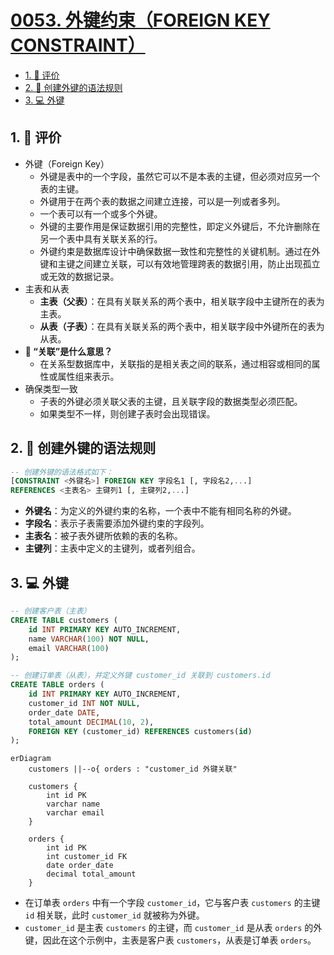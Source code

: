 # [0053. 外键约束（FOREIGN KEY CONSTRAINT）](https://github.com/tnotesjs/TNotes.sql/tree/main/notes/0053.%20%E5%A4%96%E9%94%AE%E7%BA%A6%E6%9D%9F%EF%BC%88FOREIGN%20KEY%20CONSTRAINT%EF%BC%89)

<!-- region:toc -->

- [1. 🫧 评价](#1--评价)
- [2. 📒 创建外键的语法规则](#2--创建外键的语法规则)
- [3. 💻 外键](#3--外键)

<!-- endregion:toc -->

## 1. 🫧 评价

- 外键（Foreign Key）
  - 外键是表中的一个字段，虽然它可以不是本表的主键，但必须对应另一个表的主键。
  - 外键用于在两个表的数据之间建立连接，可以是一列或者多列。
  - 一个表可以有一个或多个外键。
  - 外键的主要作用是保证数据引用的完整性，即定义外键后，不允许删除在另一个表中具有关联关系的行。
  - 外键约束是数据库设计中确保数据一致性和完整性的关键机制。通过在外键和主键之间建立关联，可以有效地管理跨表的数据引用，防止出现孤立或无效的数据记录。
- 主表和从表
  - **主表（父表）**：在具有关联关系的两个表中，相关联字段中主键所在的表为主表。
  - **从表（子表）**：在具有关联关系的两个表中，相关联字段中外键所在的表为从表。
- **🤔 “关联”是什么意思？**
  - 在关系型数据库中，关联指的是相关表之间的联系，通过相容或相同的属性或属性组来表示。
- 确保类型一致
  - 子表的外键必须关联父表的主键，且关联字段的数据类型必须匹配。
  - 如果类型不一样，则创建子表时会出现错误。

## 2. 📒 创建外键的语法规则

```sql
-- 创建外键的语法格式如下：
[CONSTRAINT <外键名>] FOREIGN KEY 字段名1 [, 字段名2,...]
REFERENCES <主表名> 主键列1 [, 主键列2,...]
```

- **外键名**：为定义的外键约束的名称，一个表中不能有相同名称的外键。
- **字段名**：表示子表需要添加外键约束的字段列。
- **主表名**：被子表外键所依赖的表的名称。
- **主键列**：主表中定义的主键列，或者列组合。

## 3. 💻 外键

```sql {14}
-- 创建客户表（主表）
CREATE TABLE customers (
    id INT PRIMARY KEY AUTO_INCREMENT,
    name VARCHAR(100) NOT NULL,
    email VARCHAR(100)
);

-- 创建订单表（从表），并定义外键 customer_id 关联到 customers.id
CREATE TABLE orders (
    id INT PRIMARY KEY AUTO_INCREMENT,
    customer_id INT NOT NULL,
    order_date DATE,
    total_amount DECIMAL(10, 2),
    FOREIGN KEY (customer_id) REFERENCES customers(id)
);
```

```mermaid
erDiagram
    customers ||--o{ orders : "customer_id 外键关联"

    customers {
        int id PK
        varchar name
        varchar email
    }

    orders {
        int id PK
        int customer_id FK
        date order_date
        decimal total_amount
    }
```

- 在订单表 `orders` 中有一个字段 `customer_id`，它与客户表 `customers` 的主键 `id` 相关联，此时 `customer_id` 就被称为外键。
- `customer_id` 是主表 `customers` 的主键，而 `customer_id` 是从表 `orders` 的外键，因此在这个示例中，主表是客户表 `customers`，从表是订单表 `orders`。
